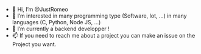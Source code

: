 - 👋 Hi, I’m @JustRomeo
- 👀 I’m interested in many programming type (Software, Iot, ...) in many languages (C, Python, Node JS, ...)
- 🌱 I’m currently a backend developper !
- 📫 If you need to reach me about a project you can make an issue on the Project you want.

<!---
JustRomeo/JustRomeo is a ✨ special ✨ repository because its `README.md` (this file) appears on your GitHub profile.
You can click the Preview link to take a look at your changes.
--->
